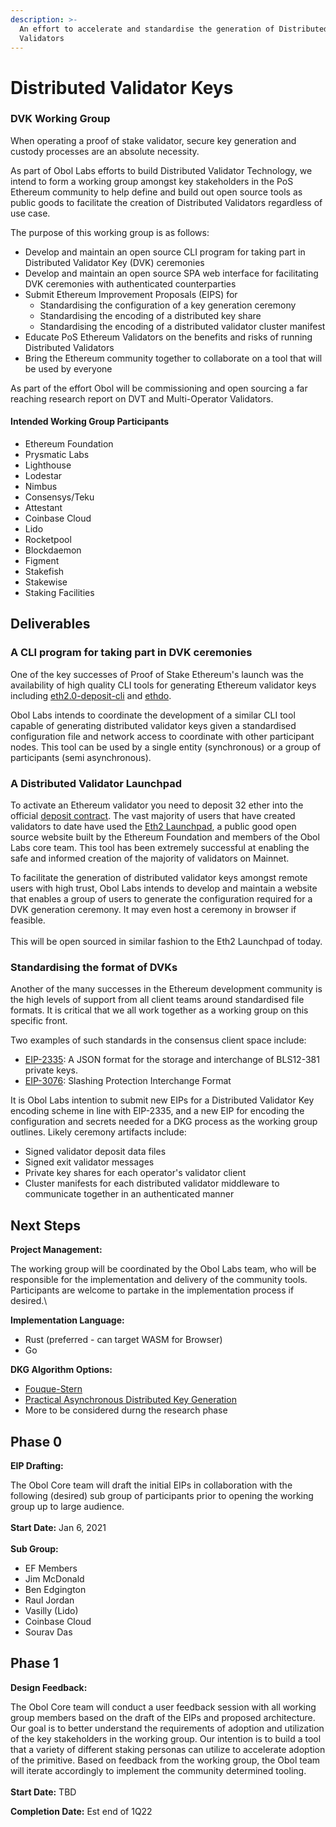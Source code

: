 ```yaml
---
description: >-
  An effort to accelerate and standardise the generation of Distributed
  Validators
---
```


# Distributed Validator Keys

### DVK Working Group

When operating a proof of stake validator, secure key generation and custody processes are an absolute necessity.

As part of Obol Labs efforts to build Distributed Validator Technology, we intend to form a working group amongst key stakeholders in the PoS Ethereum community to help define and build out open source tools as public goods to facilitate the creation of Distributed Validators regardless of use case.

The purpose of this working group is as follows:

- Develop and maintain an open source CLI program for taking part in Distributed Validator Key (DVK) ceremonies
- Develop and maintain an open source SPA web interface for facilitating DVK ceremonies with authenticated counterparties
- Submit Ethereum Improvement Proposals (EIPS) for
  - Standardising the configuration of a key generation ceremony
  - Standardising the encoding of a distributed key share
  - Standardising the encoding of a distributed validator cluster manifest
- Educate PoS Ethereum Validators on the benefits and risks of running Distributed Validators
- Bring the Ethereum community together to collaborate on a tool that will be used by everyone

As part of the effort Obol will be commissioning and open sourcing a far reaching research report on DVT and Multi-Operator Validators.

#### Intended Working Group Participants

- Ethereum Foundation
- Prysmatic Labs
- Lighthouse
- Lodestar
- Nimbus
- Consensys/Teku
- Attestant
- Coinbase Cloud
- Lido
- Rocketpool
- Blockdaemon
- Figment
- Stakefish
- Stakewise
- Staking Facilities

## Deliverables

### A CLI program for taking part in DVK ceremonies

One of the key successes of Proof of Stake Ethereum's launch was the availability of high quality CLI tools for generating Ethereum validator keys including [eth2.0-deposit-cli](https://github.com/ethereum/eth2.0-deposit-cli) and [ethdo](https://github.com/wealdtech/ethdo).

Obol Labs intends to coordinate the development of a similar CLI tool capable of generating distributed validator keys given a standardised configuration file and network access to coordinate with other participant nodes. This tool can be used by a single entity (synchronous) or a group of participants (semi asynchronous).

### A Distributed Validator Launchpad

To activate an Ethereum validator you need to deposit 32 ether into the official [deposit contract](https://etherscan.io/address/0x00000000219ab540356cbb839cbe05303d7705fa). The vast majority of users that have created validators to date have used the [Eth2 Launchpad](https://launchpad.ethereum.org/en/), a public good open source website built by the Ethereum Foundation and members of the Obol Labs core team. This tool has been extremely successful at enabling the safe and informed creation of the majority of validators on Mainnet.

To facilitate the generation of distributed validator keys amongst remote users with high trust, Obol Labs intends to develop and maintain a website that enables a group of users to generate the configuration required for a DVK generation ceremony. It may even host a ceremony in browser if feasible. \
\
This will be open sourced in similar fashion to the Eth2 Launchpad of today.

### Standardising the format of DVKs

Another of the many successes in the Ethereum development community is the high levels of support from all client teams around standardised file formats. It is critical that we all work together as a working group on this specific front.

Two examples of such standards in the consensus client space include:

- [EIP-2335](https://eips.ethereum.org/EIPS/eip-2335): A JSON format for the storage and interchange of BLS12-381 private keys.
- [EIP-3076](https://eips.ethereum.org/EIPS/eip-3076): Slashing Protection Interchange Format

It is Obol Labs intention to submit new EIPs for a Distributed Validator Key encoding scheme in line with EIP-2335, and a new EIP for encoding the configuration and secrets needed for a DKG process as the working group outlines. Likely ceremony artifacts include:

- Signed validator deposit data files
- Signed exit validator messages
- Private key shares for each operator's validator client
- Cluster manifests for each distributed validator middleware to communicate together in an authenticated manner

## Next Steps

**Project Management:**

The working group will be coordinated by the Obol Labs team, who will be responsible for the implementation and delivery of the community tools. Participants are welcome to partake in the implementation process if desired.\

**Implementation Language:**

- Rust (preferred - can target WASM for Browser)
- Go

**DKG Algorithm Options:**

- [Fouque-Stern](https://hal.inria.fr/inria-00565274/document)
- [Practical Asynchronous Distributed Key Generation](https://eprint.iacr.org/2021/1591)
- More to be considered durng the research phase

## Phase 0

**EIP Drafting:**

The Obol Core team will draft the initial EIPs in collaboration with the following (desired) sub group of participants prior to opening the working group up to large audience.\
\
**Start Date:** Jan 6, 2021\
\
**Sub Group:**

- EF Members
- Jim McDonald
- Ben Edgington
- Raul Jordan
- Vasilly (Lido)
- Coinbase Cloud
- Sourav Das

## Phase 1

**Design Feedback:**

The Obol Core team will conduct a user feedback session with all working group members based on the draft of the EIPs and proposed architecture. Our goal is to better understand the requirements of adoption and utilization of the key stakeholders in the working group. Our intention is to build a tool that a variety of different staking personas can utilize to accelerate adoption of the primitive. Based on feedback from the working group, the Obol team will iterate accordingly to implement the community determined tooling.\
\
**Start Date:** TBD

**Completion Date:** Est end of 1Q22
